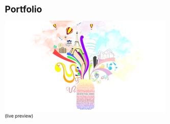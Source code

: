 # Portfolio

![The Design Jar](https://github.com/jkhushal/Portfolio/blob/master/design%20jar.jpg) (live preview)
